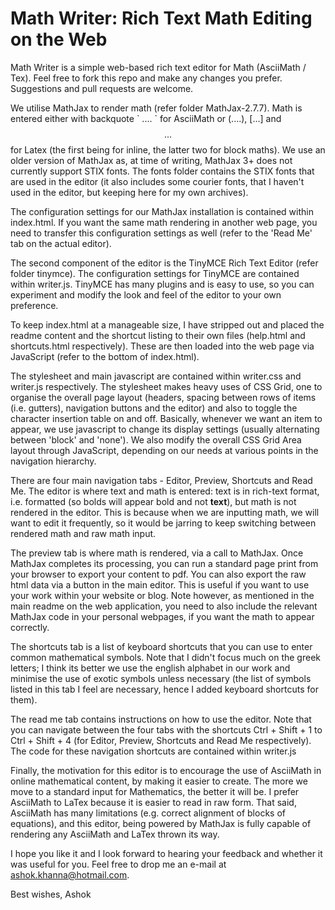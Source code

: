 # Math Writer: Rich Text Math Editing on the Web
Math Writer is a simple web-based rich text editor for Math (AsciiMath / Tex). Feel free to fork this repo and make any changes you prefer. Suggestions and pull requests are welcome.

We utilise MathJax to render math (refer folder MathJax-2.7.7). Math is entered either with backquote \` .... \` for AsciiMath or \(....\), \[...\] and $$...$$ for Latex (the first being for inline, the latter two for block maths). We use an older version of MathJax as, at time of writing, MathJax 3+ does not currently support STIX fonts. The fonts folder contains the STIX fonts that are used in the editor (it also includes some courier fonts, that I haven't used in the editor, but keeping here for my own archives).

The configuration settings for our MathJax installation is contained within index.html. If you want the same math rendering in another web page, you need to transfer this configuration settings as well (refer to the 'Read Me' tab on the actual editor).

The second component of the editor is the TinyMCE Rich Text Editor (refer folder tinymce). The configuration settings for TinyMCE are contained within writer.js. TinyMCE has many plugins and is easy to use, so you can experiment and modify the look and feel of the editor to your own preference.

To keep index.html at a manageable size, I have stripped out and placed the readme content and the shortcut listing to their own files (help.html and shortcuts.html respectively). These are then loaded into the web page via JavaScript (refer to the bottom of index.html).

The stylesheet and main javascript are contained within writer.css and writer.js respectively. The stylesheet makes heavy uses of CSS Grid, one to organise the overall page layout (headers, spacing between rows of items (i.e. gutters), navigation buttons and the editor) and also to toggle the character insertion table on and off. Basically, whenever we want an item to appear, we use javascript to change its display settings (usually alternating between 'block' and 'none'). We also modify the overall CSS Grid Area layout through JavaScript, depending on our needs at various points in the navigation hierarchy.

There are four main navigation tabs - Editor, Preview, Shortcuts and Read Me. The editor is where text and math is entered: text is in rich-text format, i.e. formatted (so bolds will appear bold and not <b>text</b>), but math is not rendered in the editor. This is because when we are inputting math, we will want to edit it frequently, so it would be jarring to keep switching between rendered math and raw math input.

The preview tab is where math is rendered, via a call to MathJax. Once MathJax completes its processing, you can run a standard page print from your browser to export your content to pdf. You can also export the raw html data via a button in the main editor. This is useful if you want to use your work within your website or blog. Note however, as mentioned in the main readme on the web application, you need to also include the relevant MathJax code in your personal webpages, if you want the math to appear correctly.

The shortcuts tab is a list of keyboard shortcuts that you can use to enter common mathematical symbols. Note that I didn't focus much on the greek letters; I think its better we use the english alphabet in our work and minimise the use of exotic symbols unless necessary (the list of symbols listed in this tab I feel are necessary, hence I added keyboard shortcuts for them).

The read me tab contains instructions on how to use the editor. Note that you can navigate between the four tabs with the shortcuts Ctrl + Shift + 1 to Ctrl + Shift + 4 (for Editor, Preview, Shortcuts and Read Me respectively). The code for these navigation shortcuts are contained within writer.js

Finally, the motivation for this editor is to encourage the use of AsciiMath in online mathematical content, by making it easier to create. The more we move to a standard input for Mathematics, the better it will be. I prefer AsciiMath to LaTex because it is easier to read in raw form. That said, AsciiMath has many limitations (e.g. correct alignment of blocks of equations), and this editor, being powered by MathJax is fully capable of rendering any AsciiMath and LaTex thrown its way.

I hope you like it and I look forward to hearing your feedback and whether it was useful for you. Feel free to drop me an e-mail at ashok.khanna@hotmail.com.

Best wishes,
Ashok
